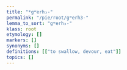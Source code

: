 ```yaml
---
title: "*gʷerh₃-"
permalink: "/pie/root/gʷerh3-"
lemma_to_sort: "gʷerh₃-"
klass: root
etymology: []
markers: []
synonyms: []
definitions: [["to swallow, devour, eat"]]
topics: []
---
```

